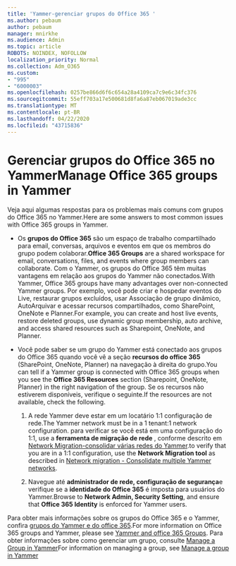 ```yaml
---
title: 'Yammer-gerenciar grupos do Office 365 '
ms.author: pebaum
author: pebaum
manager: mnirkhe
ms.audience: Admin
ms.topic: article
ROBOTS: NOINDEX, NOFOLLOW
localization_priority: Normal
ms.collection: Adm_O365
ms.custom:
- "995"
- "6000003"
ms.openlocfilehash: 0257be866d6f6c654a28a4109ca7c9e6c34fc376
ms.sourcegitcommit: 55eff703a17e500681d8fa6a87eb067019ade3cc
ms.translationtype: MT
ms.contentlocale: pt-BR
ms.lasthandoff: 04/22/2020
ms.locfileid: "43715836"
---
```

# <a name="manage-office-365-groups-in-yammer"></a><span data-ttu-id="878b1-102">Gerenciar grupos do Office 365 no Yammer</span><span class="sxs-lookup"><span data-stu-id="878b1-102">Manage Office 365 groups in Yammer</span></span>

<span data-ttu-id="878b1-103">Veja aqui algumas respostas para os problemas mais comuns com grupos do Office 365 no Yammer.</span><span class="sxs-lookup"><span data-stu-id="878b1-103">Here are some answers to most common issues with Office 365 groups in Yammer.</span></span>

* <span data-ttu-id="878b1-104">Os **grupos do Office 365** são um espaço de trabalho compartilhado para email, conversas, arquivos e eventos em que os membros do grupo podem colaborar.</span><span class="sxs-lookup"><span data-stu-id="878b1-104">**Office 365 Groups** are a shared workspace for email, conversations, files, and events where group members can collaborate.</span></span> <span data-ttu-id="878b1-105">Com o Yammer, os grupos do Office 365 têm muitas vantagens em relação aos grupos do Yammer não conectados.</span><span class="sxs-lookup"><span data-stu-id="878b1-105">With Yammer, Office 365 groups have many advantages over non-connected Yammer groups.</span></span> <span data-ttu-id="878b1-106">Por exemplo, você pode criar e hospedar eventos do Live, restaurar grupos excluídos, usar Associação de grupo dinâmico, AutoArquivar e acessar recursos compartilhados, como SharePoint, OneNote e Planner.</span><span class="sxs-lookup"><span data-stu-id="878b1-106">For example, you can create and host live events, restore deleted groups, use dynamic group membership, auto archive, and access shared resources such as Sharepoint, OneNote, and Planner.</span></span>

* <span data-ttu-id="878b1-107">Você pode saber se um grupo do Yammer está conectado aos grupos do Office 365 quando você vê a seção **recursos do office 365** (SharePoint, OneNote, Planner) na navegação à direita do grupo.</span><span class="sxs-lookup"><span data-stu-id="878b1-107">You can tell if a Yammer group is connected with Office 365 groups when you see the **Office 365 Resources** section (Sharepoint, OneNote, Planner) in the right navigation of the group.</span></span> <span data-ttu-id="878b1-108">Se os recursos não estiverem disponíveis, verifique o seguinte.</span><span class="sxs-lookup"><span data-stu-id="878b1-108">If the resources are not available, check the following.</span></span>

  1. <span data-ttu-id="878b1-109">A rede Yammer deve estar em um locatário 1:1 configuração de rede.</span><span class="sxs-lookup"><span data-stu-id="878b1-109">The Yammer network must be in a 1 tenant:1 network configuration.</span></span> <span data-ttu-id="878b1-110">para verificar se você está em uma configuração do 1:1, use a **ferramenta de migração de rede** , conforme descrito em [Network Migration-consolidar várias redes do Yammer](https://docs.microsoft.com/yammer/configure-your-yammer-network/consolidate-multiple-yammer-networks).</span><span class="sxs-lookup"><span data-stu-id="878b1-110">to verify that you are in a 1:1 configuration, use the **Network Migration tool** as described in [Network migration - Consolidate multiple Yammer networks](https://docs.microsoft.com/yammer/configure-your-yammer-network/consolidate-multiple-yammer-networks).</span></span>

  2. <span data-ttu-id="878b1-111">Navegue até **administrador de rede, configuração de segurança**e verifique se a **identidade do Office 365** é imposta para usuários do Yammer.</span><span class="sxs-lookup"><span data-stu-id="878b1-111">Browse to **Network Admin, Security Setting**, and ensure that **Office 365 Identity** is enforced for Yammer users.</span></span>

<span data-ttu-id="878b1-112">Para obter mais informações sobre os grupos do Office 365 e o Yammer, confira [grupos do Yammer e do office 365](https://docs.microsoft.com/yammer/manage-yammer-groups/yammer-and-office-365-groups).</span><span class="sxs-lookup"><span data-stu-id="878b1-112">For more information on Office 365 groups and Yammer, please see [Yammer and office 365 Groups](https://docs.microsoft.com/yammer/manage-yammer-groups/yammer-and-office-365-groups).</span></span> <span data-ttu-id="878b1-113">Para obter informações sobre como gerenciar um grupo, consulte [Manage a Group in Yammer](https://support.office.com/article/Manage-a-group-in-Yammer-6e05c6d6-5548-4c88-89cd-e6757a514ef2)</span><span class="sxs-lookup"><span data-stu-id="878b1-113">For information on managing a group, see [Manage a group in Yammer](https://support.office.com/article/Manage-a-group-in-Yammer-6e05c6d6-5548-4c88-89cd-e6757a514ef2)</span></span>
